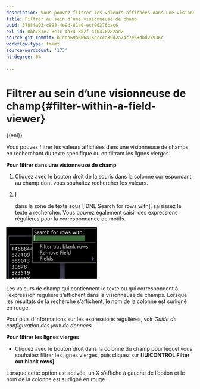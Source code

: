 ```yaml
---
description: Vous pouvez filtrer les valeurs affichées dans une visionneuse de champs en recherchant du texte spécifique ou en filtrant les lignes vierges.
title: Filtrer au sein d’une visionneuse de champ
uuid: 3788fa03-c898-4e9d-81a0-ecf90376cac6
exl-id: 0bb781e7-8c1c-4a74-882f-410470782ad2
source-git-commit: b1dda69a606a16dccca30d2a74c7e63dbd27936c
workflow-type: tm+mt
source-wordcount: '173'
ht-degree: 6%

---
```


# Filtrer au sein d’une visionneuse de champ{#filter-within-a-field-viewer}

{{eol}}

Vous pouvez filtrer les valeurs affichées dans une visionneuse de champs en recherchant du texte spécifique ou en filtrant les lignes vierges.

**Pour filtrer dans une visionneuse de champ**

1. Cliquez avec le bouton droit de la souris dans la colonne correspondant au champ dont vous souhaitez rechercher les valeurs.
1. I

   dans la zone de texte sous [!DNL Search for rows with], saisissez le texte à rechercher. Vous pouvez également saisir des expressions régulières pour la correspondance de motifs.

![](assets/vis_FieldViewer_Search.png)

Les valeurs de champ qui contiennent le texte ou qui correspondent à l’expression régulière s’affichent dans la visionneuse de champs. Lorsque les résultats de la recherche s’affichent, le nom de la colonne est surligné en rouge.

Pour plus d’informations sur les expressions régulières, voir *Guide de configuration des jeux de données*.

**Pour filtrer les lignes vierges**

* Cliquez avec le bouton droit dans la colonne du champ pour lequel vous souhaitez filtrer les lignes vierges, puis cliquez sur **[!UICONTROL Filter out blank rows]**.

Lorsque cette option est activée, un X s’affiche à gauche de l’option et le nom de la colonne est surligné en rouge.
